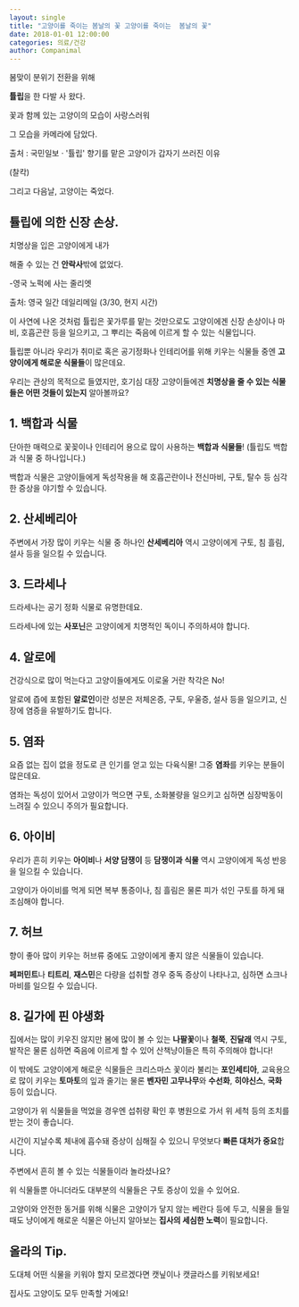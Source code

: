```yaml
---
layout: single
title: "고양이를 죽이는 봄날의 꽃 고양이를 죽이는  봄날의 꽃"
date: 2018-01-01 12:00:00
categories: 의료/건강
author: Companimal
---
```


봄맞이 분위기 전환을 위해

**튤립**을 한 다발 사 왔다.

꽃과 함께 있는 고양이의 모습이 사랑스러워

그 모습을 카메라에 담았다.

[](http://v.media.daum.net/v/20180401114557155)

출처 : 국민일보 · '튤립' 향기를 맡은 고양이가 갑자기 쓰러진 이유

(찰칵)

그리고 다음날, 고양이는 죽었다.

## 튤립에 의한 신장 손상.

치명상을 입은 고양이에게 내가

해줄 수 있는 건 **안락사**밖에 없었다.

-영국 노퍽에 사는 줄리엣

출처: 영국 일간 데일리메일 (3/30, 현지 시간)

이 사연에 나온 것처럼 튤립은 꽃가루를 맡는 것만으로도 고양이에겐 신장 손상이나 마비, 호흡곤란 등을 일으키고, 그 뿌리는 죽음에 이르게 할 수 있는 식물입니다.

튤립뿐 아니라 우리가 취미로 혹은 공기정화나 인테리어를 위해 키우는 식물들 중엔 **고양이에게 해로운 식물들**이 많은데요.

우리는 관상의 목적으로 들였지만, 호기심 대장 고양이들에겐 **치명상을 줄 수 있는 식물들은 어떤 것들이 있는지** 알아볼까요?

## 1. 백합과 식물

단아한 매력으로 꽃꽂이나 인테리어 용으로 많이 사용하는 **백합과 식물들**! (튤립도 백합과 식물 중 하나입니다.)

백합과 식물은 고양이들에게 독성작용을 해 호흡곤란이나 전신마비, 구토, 탈수 등 심각한 증상을 야기할 수 있습니다.

## 2. 산세베리아

주변에서 가장 많이 키우는 식물 중 하나인 **산세베리아** 역시 고양이에게 구토, 침 흘림, 설사 등을 일으킬 수 있습니다.

## 3. 드라세나

드라세나는 공기 정화 식물로 유명한데요.

드라세나에 있는 **사포닌**은 고양이에게 치명적인 독이니 주의하셔야 합니다.

## 4. 알로에

건강식으로 많이 먹는다고 고양이들에게도 이로울 거란 착각은 No!

알로에 즙에 포함된 **알로인**이란 성분은 저체온증, 구토, 우울증, 설사 등을 일으키고, 신장에 염증을 유발하기도 합니다.

## 5. 염좌

요즘 없는 집이 없을 정도로 큰 인기를 얻고 있는 다육식물! 그중 **염좌**를 키우는 분들이 많은데요.

염좌는 독성이 있어서 고양이가 먹으면 구토, 소화불량을 일으키고 심하면 심장박동이 느려질 수 있으니 주의가 필요합니다.

## 6. 아이비

우리가 흔히 키우는 **아이비**나 **서양 담쟁이** 등 **담쟁이과 식물** 역시 고양이에게 독성 반응을 일으킬 수 있습니다.

고양이가 아이비를 먹게 되면 복부 통증이나, 침 흘림은 물론 피가 섞인 구토를 하게 돼 조심해야 합니다.

## 7. 허브

향이 좋아 많이 키우는 허브류 중에도 고양이에게 좋지 않은 식물들이 있습니다.

**페퍼민트**나 **티트리**, **재스민**은 다량을 섭취할 경우 중독 증상이 나타나고, 심하면 쇼크나 마비를 일으킬 수 있습니다.

## 8. 길가에 핀 야생화

집에서는 많이 키우진 않지만 봄에 많이 볼 수 있는 **나팔꽃**이나 **철쭉**, **진달래** 역시 구토, 발작은 물론 심하면 죽음에 이르게 할 수 있어 산책냥이들은 특히 주의해야 합니다!

이 밖에도 고양이에게 해로운 식물들은 크리스마스 꽃이라 불리는 **포인세티아**, 교육용으로 많이 키우는 **토마토**의 잎과 줄기는 물론 **벤자민 고무나무**와 **수선화**, **히야신스**, **국화** 등이 있습니다.

고양이가 위 식물들을 먹었을 경우엔 섭취량 확인 후 병원으로 가서 위 세척 등의 조치를 받는 것이 좋습니다.

시간이 지날수록 체내에 흡수돼 증상이 심해질 수 있으니 무엇보다 **빠른 대처가 중요**합니다.

주변에서 흔히 볼 수 있는 식물들이라 놀라셨나요?

위 식물들뿐 아니더라도 대부분의 식물들은 구토 증상이 있을 수 있어요.

고양이와 안전한 동거를 위해 식물은 고양이가 닿지 않는 베란다 등에 두고, 식물을 들일 때도 냥이에게 해로운 식물은 아닌지 알아보는 **집사의 세심한 노력**이 필요합니다.

## 올라의 Tip.

도대체 어떤 식물을 키워야 할지 모르겠다면 캣닢이나 캣글라스를 키워보세요!

집사도 고양이도 모두 만족할 거에요!
